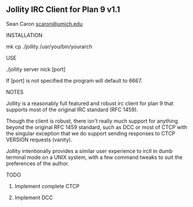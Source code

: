 Jollity IRC Client for Plan 9 v1.1
----------------------------------
Sean Caron scaron@umich.edu

INSTALLATION

mk
cp ./jollity /usr/you/bin/yourarch

USE

./jollity server nick [port]

If [port] is not specified the program will default to 6667.

NOTES

Jollity is a reasonably full featured and robust irc client for plan 9 that supports most of the original IRC standard (RFC 1459).

Though the client is robust, there isn't really much support for anything beyond the original RFC 1459 standard, such as DCC or most of CTCP with the singular exception that we do support sending responses to CTCP VERSION requests (vanity).

Jollity intentionally provides a similar user experience to ircII in dumb terminal mode on a UNIX system, with a few command tweaks to suit the preferences of the author.

TODO

1. Implement complete CTCP

2. Implement DCC
